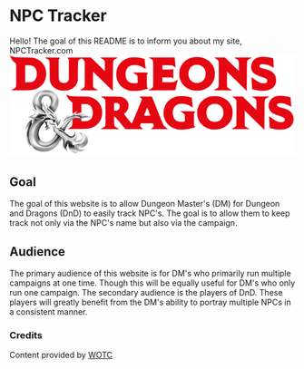 # NPC Tracker

Hello! The goal of this README is to inform you about my site, NPCTracker.com
![Dungeon and Dragon ICON](images/dndbanner.png)

## Goal

The goal of this website is to allow Dungeon Master's (DM) for Dungeon and Dragons (DnD) to easily track NPC's. The goal is to allow them to keep track not only via the NPC's name but also via the campaign.

## Audience

The primary audience of this website is for DM's who primarily run multiple campaigns at one time. Though this will be equally useful for DM's who only run one campaign. 
The secondary audience is the players of DnD. These players will greatly benefit from the DM's ability to portray multiple NPCs in a consistent manner.

### Credits
Content provided by [WOTC](https://company.wizards.com/)
